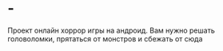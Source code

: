 # -
Проект онлайн хоррор игры  на андроид. Вам нужно решать головоломки, прятаться от монстров и сбежать от сюда
